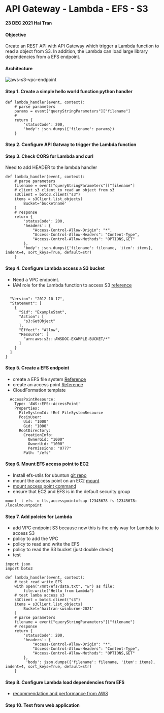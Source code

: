 # API Gateway - Lambda - EFS - S3 
**23 DEC 2021 Hai Tran**

#### Objective  
Create an REST API with API Gateway which trigger a Lambda function to read a object from S3. In addition, 
the Lambda can load large library dependencies from a EFS endpoint. 

#### Architecture 
![aws-s3-vpc-endpoint](https://user-images.githubusercontent.com/20411077/147256007-ac158516-dc0e-4899-9552-ee2030aa1efb.png)
#### Step 1. Create a simple hello world function python handler 
```
def lambda_handler(event, context):
    # parse parameters 
    params = event["queryStringParameters"]["filename"]
    # 
    return {
        'statusCode': 200,
        'body': json.dumps({'filename': params})
    }
```

#### Step 2. Configure  API Gatway to trigger the Lambda function 

#### Step 3. Check CORS for Lambda and curl 
Need to add HEADER to the lambda handler 
```
def lambda_handler(event, context):
    # parse parameters 
    filename = event["queryStringParameters"]["filename"]
    # client s3 client to read an object from s3 
    s3Client = boto3.client("s3")
    items = s3Client.list_objects(
        Bucket='bucketname'
    )
    # response 
    return {
        'statusCode': 200,
        'headers': {
            "Access-Control-Allow-Origin": "*",
            "Access-Control-Allow-Headers": "Content-Type",
            "Access-Control-Allow-Methods": "OPTIONS,GET"
        },
        'body': json.dumps({'filename': filename, 'item': items},  indent=4, sort_keys=True, default=str)    
    }
```
#### Step 4. Configure Lambda access a S3 bucket 
- Need a VPC endpoint. 
- IAM role for the Lambda function to access S3 [reference](https://aws.amazon.com/premiumsupport/knowledge-center/lambda-execution-role-s3-bucket/)
```

  "Version": "2012-10-17",
  "Statement": [
    {
      "Sid": "ExampleStmt",
      "Action": [
        "s3:GetObject"
      ],
      "Effect": "Allow",
      "Resource": [
        "arn:aws:s3:::AWSDOC-EXAMPLE-BUCKET/*"
      ]
    }
  ]
}
```

#### Step 5. Create a EFS endpoint 
- create a EFS file system 
[Reference](https://aws.amazon.com/blogs/compute/using-amazon-efs-for-aws-lambda-in-your-serverless-applications/)
- create an access point 
[Reference](https://aws.amazon.com/blogs/compute/using-amazon-efs-for-aws-lambda-in-your-serverless-applications/)
- CloudFormation template 
```
  AccessPointResource:
    Type: 'AWS::EFS::AccessPoint'
    Properties:
      FileSystemId: !Ref FileSystemResource
      PosixUser:
        Uid: "1000"
        Gid: "1000"
      RootDirectory:
        CreationInfo:
          OwnerGid: "1000"
          OwnerUid: "1000"
          Permissions: "0777"
        Path: "/efs"
```
#### Step 6. Mount EFS access point to EC2 
- Install efs-utils for ubuntun [git repo](https://github.com/aws/efs-utils)
- mount the access point on an EC2 [mount](https://docs.aws.amazon.com/efs/latest/ug/efs-mount-helper.html)
- [mount access point command](https://docs.aws.amazon.com/efs/latest/ug/efs-access-points.html)
- ensure that EC2 and EFS is in the default security group 
```
mount -t efs -o tls,accesspoint=fsap-12345678 fs-12345678: /localmountpoint
```
#### Step 7. Add polcies for Lambda 
- add VPC endpoint S3 because now this is the only way for Lambda to access S3
- policy to add the VPC 
- policy to read and write the EFS 
- policy to read the S3 bucket (just double check) 
- test 
```
import json
import boto3

def lambda_handler(event, context):
    # test read write EFS
    with open("/mnt/efs/data.txt", "w") as file: 
        file.write("Hello from Lambda")
    # test lamba access s3 
    s3Client = boto3.client("s3")
    items = s3Client.list_objects(
        Bucket='haitran-swinburne-2021'
    )
    # parse parameters 
    filename = event["queryStringParameters"]["filename"]
    # response 
    return {
        'statusCode': 200,
        'headers': {
            "Access-Control-Allow-Origin": "*",
            "Access-Control-Allow-Headers": "Content-Type",
            "Access-Control-Allow-Methods": "OPTIONS,GET"
        },
         'body': json.dumps({'filename': filename, 'item': items},  indent=4, sort_keys=True, default=str)
    }

```

#### Step 8. Configure Lambda load dependencies from EFS 
- [recommendation and performance from AWS](https://docs.aws.amazon.com/lambda/latest/dg/services-efs.html)

#### Step 10. Test from web application 
